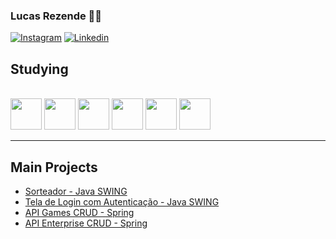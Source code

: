 ### Lucas Rezende 👨‍💻

[![Instagram]( https://img.shields.io/badge/Instagram-E4405F?style=for-the-badge&logo=instagram&logoColor=white)](https://www.instagram.com/lucas.frznd/)
[![Linkedin](https://img.shields.io/badge/LinkedIn-0077B5?style=for-the-badge&logo=linkedin&logoColor=white)](https://www.linkedin.com/in/lucas-rezende-935a15234/)

## Studying

<div style="display: inline_block"><br/>
	<img src="https://cdn.jsdelivr.net/gh/devicons/devicon/icons/java/java-original.svg" width=50px />
	<img src="https://cdn.jsdelivr.net/gh/devicons/devicon/icons/spring/spring-original.svg" width=50px />
	<img src="https://cdn.jsdelivr.net/gh/devicons/devicon/icons/nodejs/nodejs-original.svg" width=50px/>
	<img src="https://cdn.jsdelivr.net/gh/devicons/devicon/icons/mysql/mysql-original.svg" width=50px/>
	<img src="https://cdn.jsdelivr.net/gh/devicons/devicon/icons/mongodb/mongodb-original.svg" width=50px/>
	<img src="https://cdn.jsdelivr.net/gh/devicons/devicon/icons/postgresql/postgresql-original.svg" width=50px//>
</div> <hr> 

<div>
	<h2>Main Projects</h2>
	<ul>
		<li><a href="https://github.com/lucasrznd/sorteador-educadora">Sorteador - Java SWING</a></li>
		<li><a href="https://github.com/lucasrznd/login-autenticacao-swing">Tela de Login com Autenticação - Java SWING</a></li>
		<li><a href="https://github.com/lucasrznd/treino-dslist">API Games CRUD - Spring</a></li>
		<li><a href="https://github.com/lucasrznd/crud-cadastro-jpa">API Enterprise CRUD - Spring</a></li>
	</ul>
</div>

